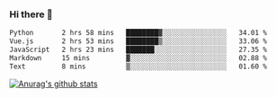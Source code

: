 ### Hi there 👋



<!--
**webB1an/webB1an** is a ✨ _special_ ✨ repository because its `README.md` (this file) appears on your GitHub profile.

Here are some ideas to get you started:

- 🔭 I’m currently working on ...
- 🌱 I’m currently learning ...
- 👯 I’m looking to collaborate on ...
- 🤔 I’m looking for help with ...
- 💬 Ask me about ...
- 📫 How to reach me: ...
- 😄 Pronouns: ...
- ⚡ Fun fact: ...
-->

<!--START_SECTION:waka-->

```txt
Python       2 hrs 58 mins   ████████▓░░░░░░░░░░░░░░░░   34.01 %
Vue.js       2 hrs 53 mins   ████████▒░░░░░░░░░░░░░░░░   33.06 %
JavaScript   2 hrs 23 mins   ███████░░░░░░░░░░░░░░░░░░   27.35 %
Markdown     15 mins         ▓░░░░░░░░░░░░░░░░░░░░░░░░   02.88 %
Text         8 mins          ▒░░░░░░░░░░░░░░░░░░░░░░░░   01.60 %
```

<!--END_SECTION:waka-->


[![Anurag's github stats](https://github-readme-stats.vercel.app/api?username=webB1an&show_icons=true&theme=radical)](https://github.com/anuraghazra/github-readme-stats)

